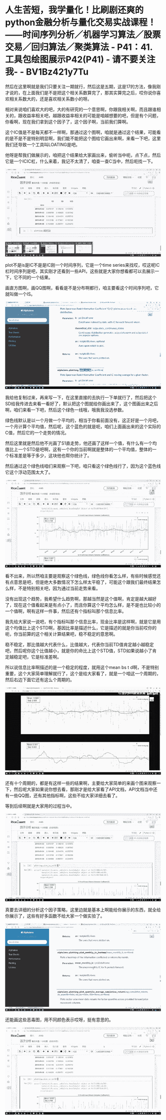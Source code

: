 # 人生苦短，我学量化！比刷剧还爽的python金融分析与量化交易实战课程！——时间序列分析／机器学习算法／股票交易／回归算法／聚类算法 - P41：41.工具包绘图展示P42(P41) - 请不要关注我- - BV1Bz421y7Tu

然后在这里啊就是我们只要关注一期就行，然后这是五期，这是17的方法，像我刚才说的，在上面我们是不是把这个相关系数算完了，那其实算完之后，哎你说你喜欢相关系数大的，还是喜欢相关系数小的呀。

相对来说咱们喜欢大的吧，大的有研究的一个意思啊，你跟我相关啊，而且跟谁相关的，跟收益率相关吧，越跟收益率相关的可能是咱越想要的吧，但是有个问题，你看啊，现在我们拿到这个因子了，这个因子啊，当前我们算啊。

这个IC值是不是每天都不一样啊，那通过这个图啊，咱就是通过这个结果，可能看的是不是不是特别明显啊，我们能不能把这个图给它画出来啊，来看一下吧，这里我们还导致一个工具叫LOATING是吧。

他呀是帮我们做展示的，咱把这个结果给大家画出来，偷听当中呃，点下点，然后它是一个ICIC杠，什么来着，我记不太清了，咱查一查C当中，然后呃找一下。



![](img/6c827c058f95341c070c58221b4a48d7_1.png)

plot不是is是IC不是是IC刚一个时间序列，它是一个time series来找哎，哎这呢IC杠时间序列是吧，其实刚才还看到一些API，这些就是大家你想看都可以去展示一下，它不同的一个结果。

画直方图啊，画QQ图啊，看看是不是分布啊都行，咱主要看这个时间序列吧，它就叫做一个IS。

![](img/6c827c058f95341c070c58221b4a48d7_3.png)

我给他复制过来，再来写一下，在这里直接的去执行一下单就行了，然后把这个SD给我传进去来看一看好了，默认把这个图就给你画出来了，这个图画出来之后啊，咱们来看一下吧，然后这个绿色一线哦，哦我我没选参数。

绿色线默认是以一个月做一个平均的，相当于你看前面没有，这正好是一个月吧，一个月计算个平均值，然后呢，这个蓝色的就是呃，咱们上面画出来的这个实际的C值，然后它的一个走势的情况。

然后这里就是然后他不光画了S1直走势，他还画了这样一个值，有什么有一个均值比上一个STD是吧啊，这有一个你的当前啊就是整体的一个平均值，整体的一个标准差是等于多少，这块他也帮你统计了。

然后通过这个绿色线咱们来观察一下吧，咱只看这个绿色线行了，因为这个蓝色线它这个浮动范围太大了。

![](img/6c827c058f95341c070c58221b4a48d7_5.png)

看不出来，所以然咱主要是观察这个绿色线，绿色线你看怎么样，有些时候感觉还有点意思是吧，但是绝大多数情况下怎么样太平稳了，可能这个跟我们最终结果怎么样，不是特别相关吧，因为通过当前走势来看。

没有出现这个趋势，我希望什么趋势啊，那越当然是这个值啊，肯定是越大越好了，现在这个值看起来是有点小了，而且你算这个平均怎么样，是不是也比较小的一个值啊，啊有这样一件事，然后还有个指标叫那个信息比率。

我先给大家说一说吧，有个指标叫那个信息比率，现金比率是这样啊，就是它是用这个均值比上这个STD啊，基因比率是描述什么，它是描述的就是你当前哎你的呃，你当前算的这个相关计算结果吧，稳不稳定的意思啊。

稳不稳定，那比值越大代表什么，比值越大，代表你当前TD值肯定越小越稳定吧，然后呢你这个比值越小，就是你的命比上这个STD值，STD如果说越小了肯定越稳定吧，它是标准差啊。

所以说信息比率啊描述的是一个稳定的程度，就用这个mean bs t d啊，不是特别重要，这个大家简单理解就行了，这个是给大家看了，就是一个咱这一个周期的，然后右边下面它还有这么个周期的。



![](img/6c827c058f95341c070c58221b4a48d7_7.png)

还有十个周期的，都是有这样一些的结果啊，主要给大家简单的来画个图来观察一下，然后呢大家如果说你想去看，那刚才是给大家看了API文档，API文档当中还有一些QQ图，还有其他指标啊，这些不给大家详细去看了。

等到后续啊就是大家用的过程当中。

![](img/6c827c058f95341c070c58221b4a48d7_9.png)

真要去详细的分析这个因子策略，这里边就是基本上啊能给你展示的东西，就全给你展示了，这些有好多函数不给大家一个做实验了。



![](img/6c827c058f95341c070c58221b4a48d7_11.png)

还能画这些恶毒图，用不同颜色表示哎呀，挺有意思的。

![](img/6c827c058f95341c070c58221b4a48d7_13.png)